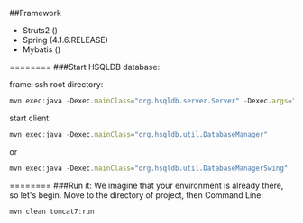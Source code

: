 ##Framework

* Struts2 ()
* Spring (4.1.6.RELEASE)
* Mybatis ()

========
###Start HSQLDB database:

frame-ssh root directory:
```javascript
mvn exec:java -Dexec.mainClass="org.hsqldb.server.Server" -Dexec.args="-database.0  file:target/data/test"
```
start client:
```javascript
mvn exec:java -Dexec.mainClass="org.hsqldb.util.DatabaseManager"
```
or
```javascript
mvn exec:java -Dexec.mainClass="org.hsqldb.util.DatabaseManagerSwing"
```

========
###Run it:
We imagine that your environment is already there, so let's begin.
Move to the directory of project, then
Command Line:
```javascript
mvn clean tomcat7:run
```